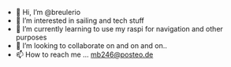 - 👋 Hi, I’m @breulerio
- 👀 I’m interested in sailing and tech stuff
- 🌱 I’m currently learning to use my raspi for navigation and other purposes
- 💞️ I’m looking to collaborate on and on and on..
- 📫 How to reach me ... mb246@posteo.de

<!---
breulerio/breulerio is a ✨ special ✨ repository because its `README.md` (this file) appears on your GitHub profile.
You can click the Preview link to take a look at your changes.
--->
